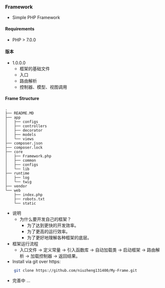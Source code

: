 ### Framework
- Simple PHP Framework
#### Requirements
  - PHP > 7.0.0
#### 版本
- 1.0.0.0
    - 框架的基础文件
    - 入口
    - 路由解析
    - 控制器、模型、视图调用
#### Frame Structure
    .
    ├── README.MD
    ├── app
    │   ├── configs
    │   ├── controllers
    │   ├── decorator
    │   ├── models
    │   └── views
    ├── composer.json
    ├── composer.lock
    ├── core
    │   ├── Framework.php
    │   ├── common
    │   ├── configs
    │   └── lib
    ├── runtime
    │   ├── log
    │   └── twig
    ├── vendor
    └── web
        ├── index.php
        ├── robots.txt
        └── static
- 说明
  - 为什么要开发自己的框架？
      - 为了达到更快的开发效率。
      - 为了更高的运行效率。
      - 为了更好地理解各种框架的底层。
- 框架运行流程
  - 入口文件 -> 定义常量 -> 引入函数库 -> 自动加载类 -> 启动框架 -> 路由解析 -> 加载控制器 -> 返回结果。
- Install via git over https:
```bash
    git clone https://github.com/niuzheng131400/My-Frame.git
```
- 完善中 ...
  
    
